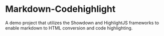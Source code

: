 # Markdown-Codehighlight

A demo project that utilizes the Showdown and HighlightJS frameworks to enable markdown to HTML conversion and code highlighting.